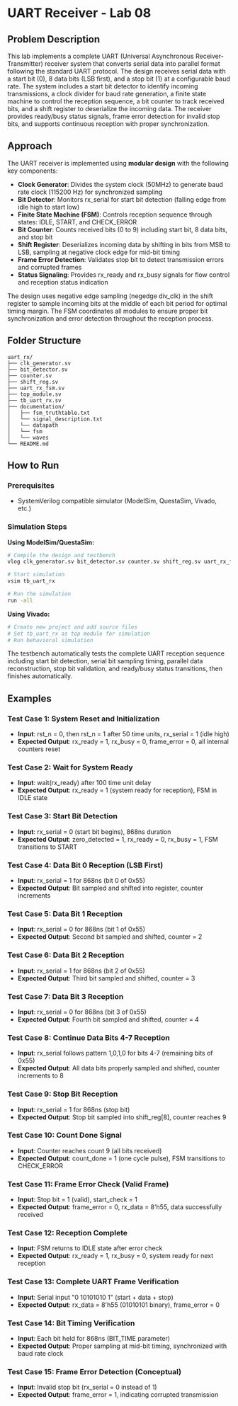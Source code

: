 # UART Receiver - Lab 08

## Problem Description
This lab implements a complete UART (Universal Asynchronous Receiver-Transmitter) receiver system that converts serial data into parallel format following the standard UART protocol. The design receives serial data with a start bit (0), 8 data bits (LSB first), and a stop bit (1) at a configurable baud rate. The system includes a start bit detector to identify incoming transmissions, a clock divider for baud rate generation, a finite state machine to control the reception sequence, a bit counter to track received bits, and a shift register to deserialize the incoming data. The receiver provides ready/busy status signals, frame error detection for invalid stop bits, and supports continuous reception with proper synchronization.

## Approach
The UART receiver is implemented using **modular design** with the following key components:

* **Clock Generator**: Divides the system clock (50MHz) to generate baud rate clock (115200 Hz) for synchronized sampling
* **Bit Detector**: Monitors rx_serial for start bit detection (falling edge from idle high to start low)
* **Finite State Machine (FSM)**: Controls reception sequence through states: IDLE, START, and CHECK_ERROR
* **Bit Counter**: Counts received bits (0 to 9) including start bit, 8 data bits, and stop bit
* **Shift Register**: Deserializes incoming data by shifting in bits from MSB to LSB, sampling at negative clock edge for mid-bit timing
* **Frame Error Detection**: Validates stop bit to detect transmission errors and corrupted frames
* **Status Signaling**: Provides rx_ready and rx_busy signals for flow control and reception status indication

The design uses negative edge sampling (negedge div_clk) in the shift register to sample incoming bits at the middle of each bit period for optimal timing margin. The FSM coordinates all modules to ensure proper bit synchronization and error detection throughout the reception process.

## Folder Structure

```
uart_rx/
├── clk_generator.sv                    
├── bit_detector.sv                     
├── counter.sv                            
├── shift_reg.sv                         
├── uart_rx_fsm.sv                        
├── top_module.sv                         
├── tb_uart_rx.sv                         
├── documentation/
│   ├── fsm_truthtable.txt               
│   └── signal_description.txt  
│   └── datapath
│   └── fsm
│   └── waves             
└── README.md                           
```

## How to Run

### Prerequisites
* SystemVerilog compatible simulator (ModelSim, QuestaSim, Vivado, etc.)

### Simulation Steps

**Using ModelSim/QuestaSim:**
```bash
# Compile the design and testbench
vlog clk_generator.sv bit_detector.sv counter.sv shift_reg.sv uart_rx_fsm.sv top_module.sv tb_uart_rx.sv

# Start simulation
vsim tb_uart_rx

# Run the simulation
run -all
```

**Using Vivado:**
```bash
# Create new project and add source files
# Set tb_uart_rx as top module for simulation
# Run behavioral simulation
```

The testbench automatically tests the complete UART reception sequence including start bit detection, serial bit sampling timing, parallel data reconstruction, stop bit validation, and ready/busy status transitions, then finishes automatically.

## Examples

### Test Case 1: System Reset and Initialization
* **Input**: rst_n = 0, then rst_n = 1 after 50 time units, rx_serial = 1 (idle high)
* **Expected Output**: rx_ready = 1, rx_busy = 0, frame_error = 0, all internal counters reset

### Test Case 2: Wait for System Ready
* **Input**: wait(rx_ready) after 100 time unit delay
* **Expected Output**: rx_ready = 1 (system ready for reception), FSM in IDLE state

### Test Case 3: Start Bit Detection
* **Input**: rx_serial = 0 (start bit begins), 868ns duration
* **Expected Output**: zero_detected = 1, rx_ready = 0, rx_busy = 1, FSM transitions to START

### Test Case 4: Data Bit 0 Reception (LSB First)
* **Input**: rx_serial = 1 for 868ns (bit 0 of 0x55)
* **Expected Output**: Bit sampled and shifted into register, counter increments

### Test Case 5: Data Bit 1 Reception
* **Input**: rx_serial = 0 for 868ns (bit 1 of 0x55)
* **Expected Output**: Second bit sampled and shifted, counter = 2

### Test Case 6: Data Bit 2 Reception
* **Input**: rx_serial = 1 for 868ns (bit 2 of 0x55)
* **Expected Output**: Third bit sampled and shifted, counter = 3

### Test Case 7: Data Bit 3 Reception
* **Input**: rx_serial = 0 for 868ns (bit 3 of 0x55)
* **Expected Output**: Fourth bit sampled and shifted, counter = 4

### Test Case 8: Continue Data Bits 4-7 Reception
* **Input**: rx_serial follows pattern 1,0,1,0 for bits 4-7 (remaining bits of 0x55)
* **Expected Output**: All data bits properly sampled and shifted, counter increments to 8

### Test Case 9: Stop Bit Reception
* **Input**: rx_serial = 1 for 868ns (stop bit)
* **Expected Output**: Stop bit sampled into shift_reg[8], counter reaches 9

### Test Case 10: Count Done Signal
* **Input**: Counter reaches count 9 (all bits received)
* **Expected Output**: count_done = 1 (one cycle pulse), FSM transitions to CHECK_ERROR

### Test Case 11: Frame Error Check (Valid Frame)
* **Input**: Stop bit = 1 (valid), start_check = 1
* **Expected Output**: frame_error = 0, rx_data = 8'h55, data successfully received

### Test Case 12: Reception Complete
* **Input**: FSM returns to IDLE state after error check
* **Expected Output**: rx_ready = 1, rx_busy = 0, system ready for next reception

### Test Case 13: Complete UART Frame Verification
* **Input**: Serial input "0 10101010 1" (start + data + stop)
* **Expected Output**: rx_data = 8'h55 (01010101 binary), frame_error = 0

### Test Case 14: Bit Timing Verification
* **Input**: Each bit held for 868ns (BIT_TIME parameter)
* **Expected Output**: Proper sampling at mid-bit timing, synchronized with baud rate clock

### Test Case 15: Frame Error Detection (Conceptual)
* **Input**: Invalid stop bit (rx_serial = 0 instead of 1)
* **Expected Output**: frame_error = 1, indicating corrupted transmission